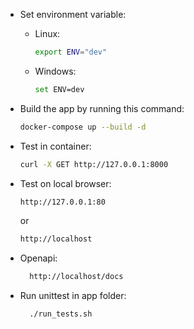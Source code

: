 - Set environment variable:
  - Linux:
      ```sh
      export ENV="dev"
      ```
  - Windows:
      ```sh
      set ENV=dev
      ```

- Build the app by running this command:
    ```sh
    docker-compose up --build -d
    ```
  
- Test in container:
    ```sh
    curl -X GET http://127.0.0.1:8000
    ```

- Test on local browser:
    ```sh
    http://127.0.0.1:80
    ```
    or
    ```sh
    http://localhost
    ```
  
- Openapi:
  ```sh
    http://localhost/docs
  ```
  
- Run unittest in app folder:
  ```sh
    ./run_tests.sh
  ```